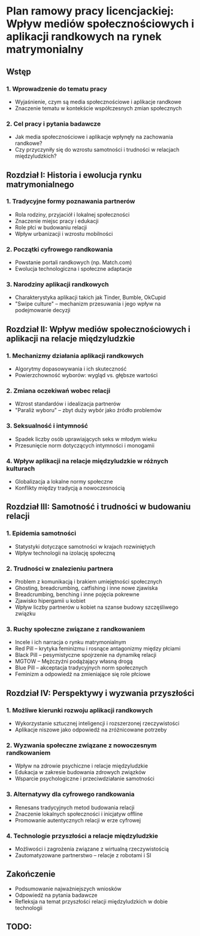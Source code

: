 # Plan ramowy pracy licencjackiej: Wpływ mediów społecznościowych i aplikacji randkowych na rynek matrymonialny

## Wstęp
### 1. Wprowadzenie do tematu pracy
* Wyjaśnienie, czym są media społecznościowe i aplikacje randkowe
* Znaczenie tematu w kontekście współczesnych zmian społecznych
### 2. Cel pracy i pytania badawcze
* Jak media społecznościowe i aplikacje wpłynęły na zachowania randkowe?
* Czy przyczyniły się do wzrostu samotności i trudności w relacjach międzyludzkich?

## Rozdział I: Historia i ewolucja rynku matrymonialnego
### 1. Tradycyjne formy poznawania partnerów
* Rola rodziny, przyjaciół i lokalnej społeczności
* Znaczenie miejsc pracy i edukacji
* Role płci w budowaniu relacji
* Wpływ urbanizacji i wzrostu mobilności
### 2. Początki cyfrowego randkowania
* Powstanie portali randkowych (np. Match.com)
* Ewolucja technologiczna i społeczne adaptacje
### 3. Narodziny aplikacji randkowych
* Charakterystyka aplikacji takich jak Tinder, Bumble, OkCupid
* "Swipe culture" – mechanizm przesuwania i jego wpływ na podejmowanie decyzji

## Rozdział II: Wpływ mediów społecznościowych i aplikacji na relacje międzyludzkie
### 1. Mechanizmy działania aplikacji randkowych
* Algorytmy dopasowywania i ich skuteczność
* Powierzchowność wyborów: wygląd vs. głębsze wartości
### 2. Zmiana oczekiwań wobec relacji
* Wzrost standardów i idealizacja partnerów
* "Paraliż wyboru" – zbyt duży wybór jako źródło problemów
### 3. Seksualność i intymność
* Spadek liczby osób uprawiających seks w młodym wieku
* Przesunięcie norm dotyczących intymności i monogamii
### 4. Wpływ aplikacji na relacje międzyludzkie w różnych kulturach
* Globalizacja a lokalne normy społeczne
* Konflikty między tradycją a nowoczesnością
## Rozdział III: Samotność i trudności w budowaniu relacji
### 1. Epidemia samotności
* Statystyki dotyczące samotności w krajach rozwiniętych
* Wpływ technologii na izolację społeczną
### 2. Trudności w znalezieniu partnera
* Problem z komunikacją i brakiem umiejętności społecznych
* Ghosting, breadcrumbing, catfishing i inne nowe zjawiska
* Breadcrumbing, benching i inne pojęcia pokrewne
* Zjawisko hipergamii u kobiet
* Wpływ liczby partnerów u kobiet na szanse budowy szczęśliwego związku
### 3. Ruchy społeczne związane z randkowaniem
* Incele i ich narracja o rynku matrymonialnym
* Red Pill – krytyka feminizmu i rosnące antagonizmy między płciami
* Black Pill – pesymistyczne spojrzenie na dynamikę relacji
* MGTOW – Mężczyźni podążający własną drogą
* Blue Pill – akceptacja tradycyjnych norm społecznych
* Feminizm a odpowiedź na zmieniające się role płciowe

## Rozdział IV: Perspektywy i wyzwania przyszłości
### 1. Możliwe kierunki rozwoju aplikacji randkowych
* Wykorzystanie sztucznej inteligencji i rozszerzonej rzeczywistości
* Aplikacje niszowe jako odpowiedź na zróżnicowane potrzeby
### 2. Wyzwania społeczne związane z nowoczesnym randkowaniem
* Wpływ na zdrowie psychiczne i relacje międzyludzkie
* Edukacja w zakresie budowania zdrowych związków
* Wsparcie psychologiczne i przeciwdziałanie samotności
### 3. Alternatywy dla cyfrowego randkowania
* Renesans tradycyjnych metod budowania relacji
* Znaczenie lokalnych społeczności i inicjatyw offline
* Promowanie autentycznych relacji w erze cyfrowej
### 4. Technologie przyszłości a relacje międzyludzkie
* Możliwości i zagrożenia związane z wirtualną rzeczywistością
* Zautomatyzowane partnerstwo – relacje z robotami i SI
       
          

## Zakończenie
* Podsumowanie najważniejszych wniosków
* Odpowiedź na pytania badawcze
* Refleksja na temat przyszłości relacji międzyludzkich w dobie technologii

## TODO:
